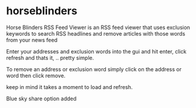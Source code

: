 # horseblinders
Horse Blinders RSS Feed Viewer is an RSS feed viewer that uses exclusion keywords to search RSS headlines and remove articles with those words from your news feed

Enter your addresses and exclusion words into the gui and hit enter, click refresh and thats it, .. pretty simple.

To remove an address or exclusion word simply click on the address or word then click remove.

keep in mind it takes a moment to load and refresh.
 
Blue sky share option added
